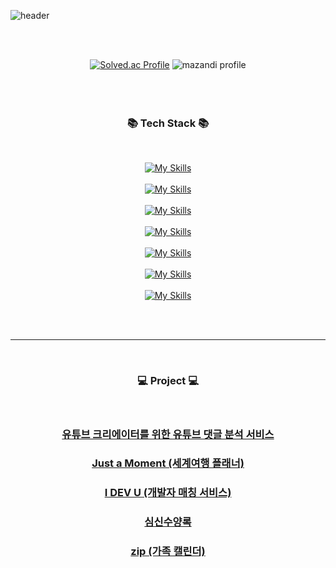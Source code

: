 ![header](https://capsule-render.vercel.app/api?type=waving&height=300&Hello&text=Brostone&fontSize=50&color=#00a000)
<div align="center">
<br/>
<br/>

[![Solved.ac Profile](http://mazassumnida.wtf/api/v2/generate_badge?boj=gudtjr2949)](https://solved.ac/gudtjr2949/)
![mazandi profile](http://mazandi.herokuapp.com/api?handle=gudtjr2949&theme=warm)
<br/>  
<br/>
<br/>
  
<h3 align="center">📚 Tech Stack 📚</h3>
<br/>

[![My Skills](https://skillicons.dev/icons?i=java,py,js)](https://skillicons.dev)
<br/>
<br/>
[![My Skills](https://skillicons.dev/icons?i=spring,django,fastapi)](https://skillicons.dev)
<br/>
<br/>
[![My Skills](https://skillicons.dev/icons?i=react,vue)](https://skillicons.dev)
<br/>
<br/>
[![My Skills](https://skillicons.dev/icons?i=mysql)](https://skillicons.dev)
<br/>
<br/>
[![My Skills](https://skillicons.dev/icons?i=aws,docker,jenkins,nginx)](https://skillicons.dev)
<br/>
<br/>
[![My Skills](https://skillicons.dev/icons?i=firebase)](https://skillicons.dev)
<br/>
<br/>
[![My Skills](https://skillicons.dev/icons?i=github,gitlab)](https://skillicons.dev)
<br/>
<br/>

<br/>

---

<br/>

<h3 align="center">💻 Project 💻</h3>
<br/>
<h3 align="center"><a href="https://github.com/gudtjr2949/Youtube_Comment_Analysis-NLP">유튜브 크리에이터를 위한 유튜브 댓글 분석 서비스</a></h3>
<h3 align="center"><a href="https://github.com/gudtjr2949/pass_final">Just a Moment (세계여행 플래너)</a></h3>
<h3 align="center"><a href="https://github.com/gudtjr2949/I-DEV-U">I DEV U (개발자 매칭 서비스)</a></h3>
<h3 align="center"><a href="https://github.com/gudtjr2949/Meditation_Diary">심신수양록</a></h3>
<h3 align="center"><a href="https://github.com/gudtjr2949/zip">zip (가족 캘린더)</a></h3>
<br/>
</div>
